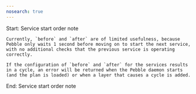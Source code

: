 ```yaml
---
nosearch: true
---
```


Start: Service start order note

```{note}
Currently, `before` and `after` are of limited usefulness, because Pebble only waits 1 second before moving on to start the next service, with no additional checks that the previous service is operating correctly.

If the configuration of `before` and `after` for the services results in a cycle, an error will be returned when the Pebble daemon starts (and the plan is loaded) or when a layer that causes a cycle is added.
```

End: Service start order note
